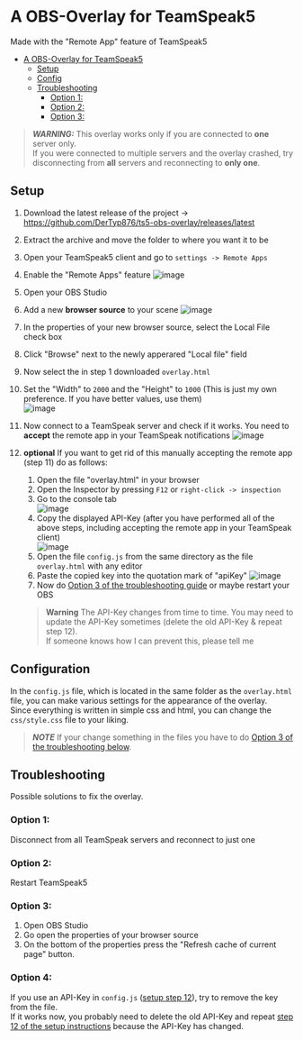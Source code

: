 
# A OBS-Overlay for TeamSpeak5
Made with the "Remote App" feature of TeamSpeak5
- [A OBS-Overlay for TeamSpeak5](#a-obs-overlay-for-teamspeak5)
  - [Setup](#setup)
  - [Config](#config)
  - [Troubleshooting](#troubleshooting)
    - [Option 1:](#option-1)
    - [Option 2:](#option-2)
    - [Option 3:](#option-3)

>**_WARNING:_** This overlay works only if you are connected to **one** server only.  
> If you were connected to multiple servers and the overlay crashed, try disconnecting from **all** servers and reconnecting to **only one**.

## Setup
1. Download the latest release of the project -> https://github.com/DerTyp876/ts5-obs-overlay/releases/latest
2. Extract the archive and move the folder to where you want it to be
3. Open your TeamSpeak5 client and go to 
`settings -> Remote Apps`
4. Enable the "Remote Apps" feature
![image](https://user-images.githubusercontent.com/76851529/197849050-d4e28b8e-c150-4462-8871-f77ec672ee49.png)

5. Open your OBS Studio
6. Add a new **browser source** to your scene
![image](https://user-images.githubusercontent.com/76851529/197849644-9396fb9c-4943-4cb2-a511-062ffcd60404.png)

7. In the properties of your new browser source, select the Local File check box
8. Click "Browse" next to the newly apperared "Local file" field
9. Now select the in step 1 downloaded `overlay.html`
10. Set the "Width" to `2000` and the "Height" to `1000` (This is just my own preference. If you have better values, use them)  
![image](https://user-images.githubusercontent.com/76851529/197849886-679b200b-6d42-439e-bce6-44c6df67ffcc.png)  

11. Now connect to a TeamSpeak server and check if it works. You need to **accept** the remote app in your TeamSpeak notifications
![image](https://user-images.githubusercontent.com/76851529/197850151-ad057277-fe3d-427e-b21b-1d2b4875c70b.png)

12. **optional** If you want to get rid of this manually accepting the remote app (step 11) do as follows:
    1. Open the file "overlay.html" in your browser
    2. Open the Inspector by pressing `F12` or `right-click -> inspection`
    3. Go to the console tab  
      ![image](https://user-images.githubusercontent.com/76851529/198370753-a69996d3-4bd8-4b62-b5b6-ba3ffc69b2e1.png)
    4. Copy the displayed API-Key (after you have performed all of the above steps, including accepting the remote app in your TeamSpeak client)   
      ![image](https://user-images.githubusercontent.com/76851529/198370909-4f62e4b2-f2dd-4f2c-8392-e9b2f31a8529.png)  
    5. Open the file `config.js` from the same directory as the file `overlay.html` with any editor
    6. Paste the copied key into the quotation mark of "apiKey"
    ![image](https://user-images.githubusercontent.com/76851529/198371229-a6165e8d-acac-4a9c-b4c5-341be9d00826.png)
    7. Now do [Option 3 of the troubleshooting guide]("#option-3") or maybe restart your OBS
    > **Warning** The API-Key changes from time to time. You may need to update the API-Key sometimes (delete the old API-Key & repeat step 12).   
    > If someone knows how I can prevent this, please tell me

## Configuration
In the `config.js` file, which is located in the same folder as the `overlay.html` file, you can make various settings for the appearance of the overlay.  
Since everything is written in simple css and html, you can change the `css/style.css` file to your liking.
>**_NOTE_** If your change something in the files you have to do [Option 3 of the troubleshooting below](#option-3).  

## Troubleshooting
Possible solutions to fix the overlay.
### Option 1:  
   Disconnect from all TeamSpeak servers and reconnect to just one
### Option 2: 
   Restart TeamSpeak5
### Option 3:
1. Open OBS Studio
2. Go open the properties of your browser source
3. On the bottom of the properties press the "Refresh cache of current page" button.
### Option 4:
If you use an API-Key in `config.js` ([setup step 12](#setup)), try to remove the key from the file.  
If it works now, you probably need to delete the old API-Key and repeat [step 12 of the setup instructions](#setup) because the API-Key has changed.
